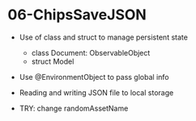 # 06-ChipsSaveJSON

- Use of class and struct to manage persistent state
    - class Document: ObservableObject
    - struct Model
    
- Use @EnvironmentObject to pass global info
    
- Reading and writing JSON file to local storage

- TRY: change randomAssetName

